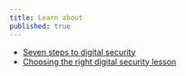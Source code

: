 ```yaml
---
title: Learn about
published: true
---
```

- [Seven steps to digital security](topics/understand-4-digisec/0-getting-started/3-1-learn.md)
- [Choosing the right digital security lesson](topics/understand-4-digisec/0-getting-started/3-2-learn.md)
